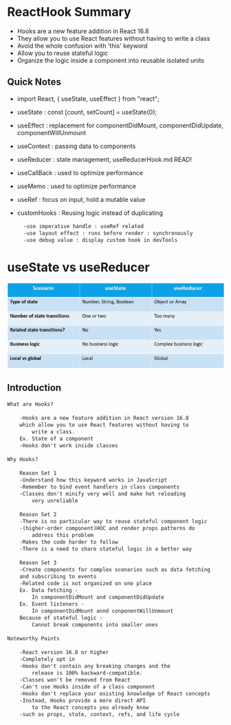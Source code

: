 # ReactHook Summary

- Hooks are a new feature addition in React 16.8
- They allow you to use React features without having to write a class
- Avoid the whole confusion with 'this' keyword
- Allow you to reuse stateful logic
- Organize the logic inside a component into reusable isolated units

## Quick Notes

- import React, { useState, useEffect } from "react";
- useState : const [count, setCount] = useState(0);
- useEffect : replacement for componentDidMount, componentDidUpdate, componentWillUnmount
- useContext : passing data to components
- useReducer : state management, useReducerHook.md READ!
- useCallBack : used to optimize performance
- useMemo : used to optimize performance
- useRef : focus on input, hold a mutable value
- customHooks : Reusing logic instead of duplicating

        -use imperative handle : useRef related
        -use layout effect : runs before render : synchronously
        -use debug value : display custom hook in devTools

# useState vs useReducer

![This is an image](/useStateVSuseReducer.bmp)

## Introduction

    What are Hooks?

        -Hooks are a new feature addition in React version 16.8
        which allow you to use React features without having to
            write a class.
        Ex. State of a component
        -Hooks don't work inside classes

    Why Hooks?

        Reason Set 1
        -Understand how this keyword works in JavaScript
        -Remember to bind event handlers in class components
        -Classes don't minify very well and make hot reloading
            very unreliable

        Reason Set 2
        -There is no particular way to reuse stateful component logic
        -(higher-order component)HOC and render props patterns do
            address this problem
        -Makes the code harder to follow
        -There is a need to share stateful logic in a better way

        Reason Set 3
        -Create components for complex scenarios such as data fetching
        and subscribing to events
        -Related code is not organized on one place
        Ex. Data fetching -
            In componentDidMount and componentDidUpdate
        Ex. Event listeners -
            In componentDidMount annd conponentWillUnmount
        Because of stateful logic -
            Cannot break components into smaller ones

    Noteworthy Points

        -React version 16.8 or higher
        -Completely opt in
        -Hooks don't contain any breaking changes and the
            release is 100% backward-compatible.
        -Classes won't be removed from React
        -Can't use Hooks inside of a class component
        -Hooks don't replace your existing knowledge of React concepts
        -Instead, Hooks provide a more direct API
            to the React concepts you already know
        -such as props, state, context, refs, and life cycle
